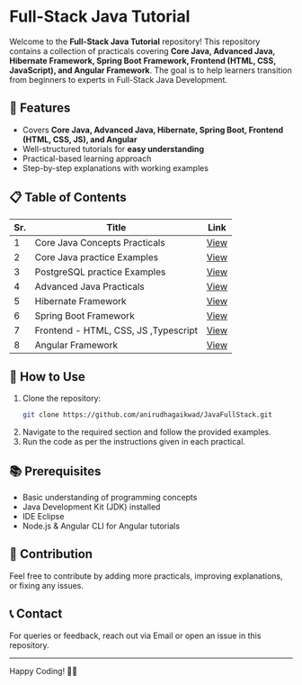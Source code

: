 # Full-Stack Java Tutorial

Welcome to the **Full-Stack Java Tutorial** repository! This repository contains a collection of practicals covering **Core Java, Advanced Java, Hibernate Framework, Spring Boot Framework, Frontend (HTML, CSS, JavaScript), and Angular Framework**. The goal is to help learners transition from beginners to experts in Full-Stack Java Development.

## 📌 Features
- Covers **Core Java, Advanced Java, Hibernate, Spring Boot, Frontend (HTML, CSS, JS), and Angular**
- Well-structured tutorials for **easy understanding**
- Practical-based learning approach
- Step-by-step explanations with working examples

## 📋 Table of Contents

| Sr. | Title                        | Link                                                                                       |
|----|-------------------------------|--------------------------------------------------------------------------------------------|
| 1  | Core Java Concepts Practicals | [View](https://github.com/anirudhagaikwad/JavaFullStack/tree/main/CoreJava/src/oop)        |
| 2  | Core Java practice Examples   | [View](https://github.com/anirudhagaikwad/JavaFullStack/tree/main/CoreJava/src/examples)   |  
| 3  | PostgreSQL practice Examples  | [View](https://github.com/anirudhagaikwad/PostgreSQL.git)                                  |                                                                           |
| 4  | Advanced Java Practicals      | [View](https://github.com/anirudhagaikwad/Servlet_SpringBoot)                                                                                  |
| 5  | Hibernate Framework           | [View](#)                                                                                  |
| 6  | Spring Boot Framework         | [View](#)                                                                                  |
| 7  | Frontend - HTML, CSS, JS ,Typescript      | [View](https://github.com/anirudhagaikwad/JavaFullStack/tree/main/Frontend)                                                                                |
| 8  | Angular Framework             | [View](https://github.com/anirudhagaikwad/JavaFullStack/tree/main/Frontend/Angular)                                                                                 |

## 🚀 How to Use
1. Clone the repository:
   ```bash
   git clone https://github.com/anirudhagaikwad/JavaFullStack.git
   ```
2. Navigate to the required section and follow the provided examples.
3. Run the code as per the instructions given in each practical.

## 📚 Prerequisites
- Basic understanding of programming concepts
- Java Development Kit (JDK) installed
- IDE Eclipse
- Node.js & Angular CLI for Angular tutorials

## 🤝 Contribution
Feel free to contribute by adding more practicals, improving explanations, or fixing any issues.

## 📞 Contact
For queries or feedback, reach out via Email or open an issue in this repository.

---
Happy Coding! 🎯🚀


